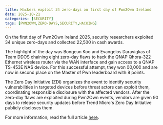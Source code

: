 ```yaml
---
title: Hackers exploit 34 zero-days on first day of Pwn2Own Ireland
date: 2025-10-21
categories: [SECURITY]
tags: [PWN2OWN,ZERO-DAYS,SECURITY,HACKING]
---
```


On the first day of Pwn2Own Ireland 2025, security researchers exploited 34 unique zero-days and collected 22,500 in cash awards.

The highlight of the day was Bongeun Koo and Evangelos Daravigkas of Team DDOS chaining eight zero-day flaws to hack the QNAP Qhora-322 Ethernet wireless router via the WAN interface and gain access to a QNAP TS-453E NAS device. For this successful attempt, they won 00,000 and are now in second place on the Master of Pwn leaderboard with 8 points.

The Zero Day Initiative (ZDI) organizes the event to identify security vulnerabilities in targeted devices before threat actors can exploit them, coordinating responsible disclosure with the affected vendors. After the zero-day flaws are exploited during Pwn2Own events, vendors are given 90 days to release security updates before Trend Micro's Zero Day Initiative publicly discloses them.

For more information, read the full article [here](https://www.bleepingcomputer.com/news/security/hackers-exploit-34-zero-days-on-first-day-of-pwn2own-ireland/).